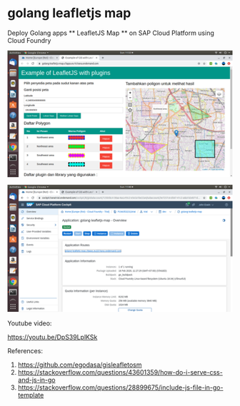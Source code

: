 # golang leafletjs map
 Deploy Golang apps ** LeafletJS Map ** on SAP Cloud Platform using Cloud Foundry

![alt text](https://github.com/jenizar/golang-leafletjs-map/blob/master/Screenshot1.png)

![alt text](https://github.com/jenizar/golang-leafletjs-map/blob/master/Screenshot2.png)

Youtube video:

https://youtu.be/DpS39LplKSk


References:
1. https://github.com/egodasa/gisleafletosm
2. https://stackoverflow.com/questions/43601359/how-do-i-serve-css-and-js-in-go
3. https://stackoverflow.com/questions/28899675/include-js-file-in-go-template

